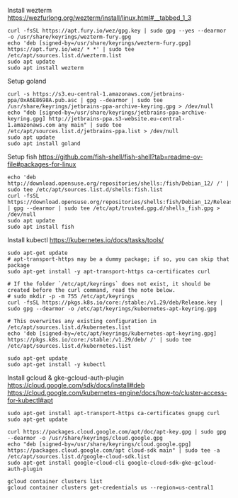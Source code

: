 Install wezterm
https://wezfurlong.org/wezterm/install/linux.html#__tabbed_1_3

```
curl -fsSL https://apt.fury.io/wez/gpg.key | sudo gpg --yes --dearmor -o /usr/share/keyrings/wezterm-fury.gpg
echo 'deb [signed-by=/usr/share/keyrings/wezterm-fury.gpg] https://apt.fury.io/wez/ * *' | sudo tee /etc/apt/sources.list.d/wezterm.list
sudo apt update
sudo apt install wezterm
```

Setup goland

```shell
curl -s https://s3.eu-central-1.amazonaws.com/jetbrains-ppa/0xA6E8698A.pub.asc | gpg --dearmor | sudo tee /usr/share/keyrings/jetbrains-ppa-archive-keyring.gpg > /dev/null
echo "deb [signed-by=/usr/share/keyrings/jetbrains-ppa-archive-keyring.gpg] http://jetbrains-ppa.s3-website.eu-central-1.amazonaws.com any main" | sudo tee /etc/apt/sources.list.d/jetbrains-ppa.list > /dev/null
sudo apt update
sudo apt install goland
```

Setup fish
https://github.com/fish-shell/fish-shell?tab=readme-ov-file#packages-for-linux

```shell
echo 'deb http://download.opensuse.org/repositories/shells:/fish/Debian_12/ /' | sudo tee /etc/apt/sources.list.d/shells:fish.list
curl -fsSL https://download.opensuse.org/repositories/shells:fish/Debian_12/Release.key | gpg --dearmor | sudo tee /etc/apt/trusted.gpg.d/shells_fish.gpg > /dev/null
sudo apt update
sudo apt install fish
```

Install kubectl
https://kubernetes.io/docs/tasks/tools/

```shell
sudo apt-get update
# apt-transport-https may be a dummy package; if so, you can skip that package
sudo apt-get install -y apt-transport-https ca-certificates curl

# If the folder `/etc/apt/keyrings` does not exist, it should be created before the curl command, read the note below.
# sudo mkdir -p -m 755 /etc/apt/keyrings
curl -fsSL https://pkgs.k8s.io/core:/stable:/v1.29/deb/Release.key | sudo gpg --dearmor -o /etc/apt/keyrings/kubernetes-apt-keyring.gpg

# This overwrites any existing configuration in /etc/apt/sources.list.d/kubernetes.list
echo 'deb [signed-by=/etc/apt/keyrings/kubernetes-apt-keyring.gpg] https://pkgs.k8s.io/core:/stable:/v1.29/deb/ /' | sudo tee /etc/apt/sources.list.d/kubernetes.list

sudo apt-get update
sudo apt-get install -y kubectl
```

Install gcloud & gke-gcloud-auth-plugin
https://cloud.google.com/sdk/docs/install#deb
https://cloud.google.com/kubernetes-engine/docs/how-to/cluster-access-for-kubectl#apt

```shell
sudo apt-get install apt-transport-https ca-certificates gnupg curl
sudo apt-get update

curl https://packages.cloud.google.com/apt/doc/apt-key.gpg | sudo gpg --dearmor -o /usr/share/keyrings/cloud.google.gpg
echo "deb [signed-by=/usr/share/keyrings/cloud.google.gpg] https://packages.cloud.google.com/apt cloud-sdk main" | sudo tee -a /etc/apt/sources.list.d/google-cloud-sdk.list
sudo apt-get install google-cloud-cli google-cloud-sdk-gke-gcloud-auth-plugin

gcloud container clusters list
gcloud container clusters get-credentials us --region=us-central1
```
